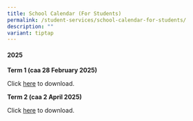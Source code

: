 ```yaml
---
title: School Calendar (For Students)
permalink: /student-services/school-calendar-for-students/
description: ""
variant: tiptap
---
```

<h4><strong>2025</strong></h4>
<p><strong>Term 1 (caa 28 February 2025)</strong>
</p>
<p>Click <a href="/files/2025/Student_Calendar_2025_Term1_caa_28_Feb_2025.pdf" rel="noopener noreferrer nofollow" target="_blank">here</a> to
download.</p>
<p><strong>Term 2 (caa 2 April 2025)</strong>
</p>
<p>Click <a href="/files/2025/Student_Calendar_2025_Term2_caa_2_April_2025.pdf" rel="noopener noreferrer nofollow" target="_blank">here</a> to
download.</p>